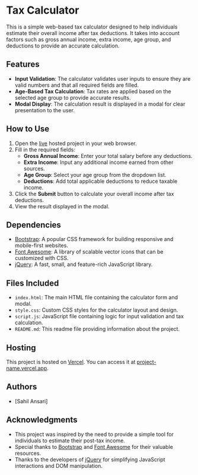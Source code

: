 # Tax Calculator
This is a simple web-based tax calculator designed to help individuals estimate their overall income after tax deductions. It takes into account factors such as gross annual income, extra income, age group, and deductions to provide an accurate calculation.

## Features

- **Input Validation**: The calculator validates user inputs to ensure they are valid numbers and that all required fields are filled.
- **Age-Based Tax Calculation**: Tax rates are applied based on the selected age group to provide accurate results.
- **Modal Display**: The calculation result is displayed in a modal for clear presentation to the user.

## How to Use

1. Open the [live](https://getbootstrap.com/) hosted project in your web browser.
2. Fill in the required fields:
   - **Gross Annual Income**: Enter your total salary before any deductions.
   - **Extra Income**: Input any additional income earned from other sources.
   - **Age Group**: Select your age group from the dropdown list.
   - **Deductions**: Add total applicable deductions to reduce taxable income.
3. Click the **Submit** button to calculate your overall income after tax deductions.
4. View the result displayed in the modal.

## Dependencies

- [Bootstrap](https://getbootstrap.com/): A popular CSS framework for building responsive and mobile-first websites.
- [Font Awesome](https://fontawesome.com/): A library of scalable vector icons that can be customized with CSS.
- [jQuery](https://jquery.com/): A fast, small, and feature-rich JavaScript library.

## Files Included

- `index.html`: The main HTML file containing the calculator form and modal.
- `style.css`: Custom CSS styles for the calculator layout and design.
- `script.js`: JavaScript file containing logic for input validation and tax calculation.
- `README.md`: This readme file providing information about the project.

## Hosting

This project is hosted on [Vercel](https://vercel.com/). You can access it at [project-name.vercel.app](https://project-name.vercel.app).

## Authors

- [Sahil Ansari]

## Acknowledgments

- This project was inspired by the need to provide a simple tool for individuals to estimate their post-tax income.
- Special thanks to [Bootstrap](https://getbootstrap.com/) and [Font Awesome](https://fontawesome.com/) for their valuable resources.
- Thanks to the developers of [jQuery](https://jquery.com/) for simplifying JavaScript interactions and DOM manipulation.
